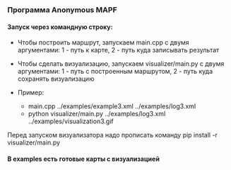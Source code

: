 ### Программа Anonymous MAPF


#### Запуск через командную строку:
* Чтобы построить маршрут, запускаем main.cpp с двумя аргументами: 1 - путь к карте, 2 - путь куда записывать результат

* Чтобы сделать визуализацию, запускаем visualizer/main.py с двумя аргументами: 1 - путь с построенным маршрутом, 2 - путь куда сохранять визуализацию
* Пример:
  * main.cpp ../examples/example3.xml ../examples/log3.xml
  * python visualizer/main.py ../examples/log3.xml ../examples/visualization3.gif

Перед запуском визуализатора надо прописать команду pip install -r visualizer/main.py
#### В examples есть готовые карты с визуализацией 